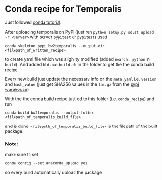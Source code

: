 # Conda recipe for Temporalis

Just followed [conda tutorial](https://conda.io/docs/user-guide/tutorials/build-pkgs-skeleton.html#before-you-start). 

After uploading temporalis on PyPI (just run `python setup.py sdist upload -r <server>` with server `pypitest` or `pypitest`) used

```
conda skeleton pypi bw2temporalis --output-dir <filepath_of_written_recipe>
```

to create yaml file which was slighlity modified (added `noarch: python` in `build`). And added `bld.bat` `build.sh` in the folder to get the the conda build recipe. 

Every new build just update the  necessary info on the `meta.yaml` i.e. `version` and `hash_value` (just get SHA256 values in the `tar.gz` from the [pypi warehouse](https://pypi.org/project/bw2temporalis/#files))

With the the conda build recipe just cd to this folder (i.e. `conda_recipe`) and run 

```
conda-build bw2temporalis --output-folder <filepath_of_temporalis_build_file>
```

and is done. `<filepath_of_temporalis_build_file>` is the filepath of the built package. 


### Note:
 
make sure to set

```
conda config --set anaconda_upload yes
```

so every build automatically upload the package
